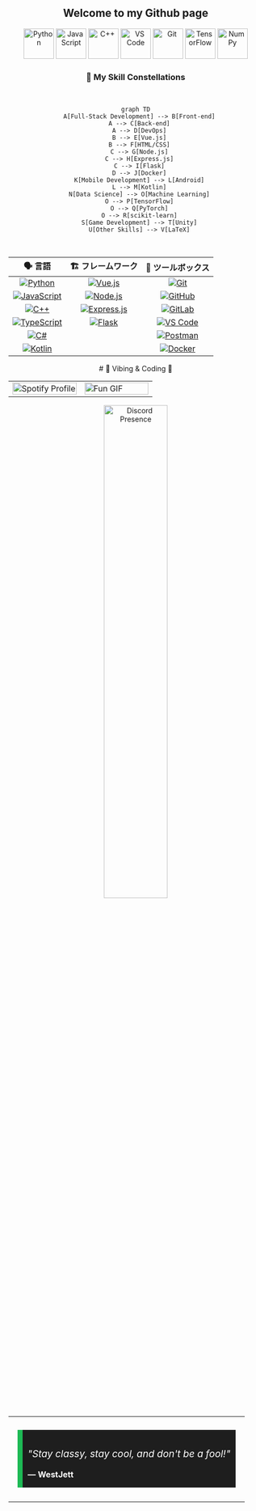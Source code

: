 <h2 align="center">Welcome to my Github page</h2>
<div align="center">
  <img src="https://i.giphy.com/media/LMt9638dO8dftAjtco/giphy.webp" width="60" alt="Python">
  <img src="https://media3.giphy.com/media/ln7z2eWriiQAllfVcn/200w.webp" width="60" alt="JavaScript">
  <img src="https://i.giphy.com/media/SsCYf6DRFJrOpP0IoM/200.webp" width="60" alt="C++">
  <img src="https://i.giphy.com/media/IdyAQJVN2kVPNUrojM/200.webp" width="60" alt="VS Code">
  <img src="https://i.giphy.com/media/kH1DBkPNyZPOk0BxrM/200.webp" width="60" alt="Git">
  <img src="https://media.giphy.com/media/SU2ic3wTfuC6JhD1lA/giphy.gif" width="60" alt="TensorFlow">
  <img src="https://numpy.org/images/logo.svg" width="60" alt="NumPy">
</div>

<h3 align="center">💫 My Skill Constellations</h3>

<br>




<div align="center">

  ```mermaid
  graph TD
    A[Full-Stack Development] --> B[Front-end]
    A --> C[Back-end]
    A --> D[DevOps]
    B --> E[Vue.js]
    B --> F[HTML/CSS]
    C --> G[Node.js]
    C --> H[Express.js]
    C --> I[Flask]
    D --> J[Docker]
    K[Mobile Development] --> L[Android]
    L --> M[Kotlin]
    N[Data Science] --> O[Machine Learning]
    O --> P[TensorFlow]
    O --> Q[PyTorch]
    O --> R[scikit-learn]
    S[Game Development] --> T[Unity]
    U[Other Skills] --> V[LaTeX]
  ```

</div>

<br>

<div align="center">

| 🗣️ 言語 | 🏗️ フレームワーク | 🧰 ツールボックス |
|:--------------------:|:----------------------:|:----------:|
| [![Python](https://img.shields.io/badge/Python-3776AB?style=for-the-badge&logo=python&logoColor=white&style=flat-square&border-radius=50%)](https://www.python.org) | [![Vue.js](https://img.shields.io/badge/Vue.js-35495E?style=for-the-badge&logo=vue.js&logoColor=4FC08D&style=flat-square&border-radius=50%)](https://vuejs.org) | [![Git](https://img.shields.io/badge/Git-F05032?style=for-the-badge&logo=git&logoColor=white&style=flat-square&border-radius=50%)](https://git-scm.com) |
| [![JavaScript](https://img.shields.io/badge/JavaScript-F7DF1E?style=for-the-badge&logo=javascript&logoColor=black&style=flat-square&border-radius=50%)](https://developer.mozilla.org/en-US/docs/Web/JavaScript) | [![Node.js](https://img.shields.io/badge/Node.js-43853D?style=for-the-badge&logo=node.js&logoColor=white&style=flat-square&border-radius=50%)](https://nodejs.org) | [![GitHub](https://img.shields.io/badge/GitHub-100000?style=for-the-badge&logo=github&logoColor=white&style=flat-square&border-radius=50%)](https://github.com) |
| [![C++](https://img.shields.io/badge/C++-00599C?style=for-the-badge&logo=c%2B%2B&logoColor=white&style=flat-square&border-radius=50%)](https://www.cplusplus.com) | [![Express.js](https://img.shields.io/badge/Express.js-404D59?style=for-the-badge&logo=express&logoColor=white&style=flat-square&border-radius=50%)](https://expressjs.com) | [![GitLab](https://img.shields.io/badge/GitLab-330F63?style=for-the-badge&logo=gitlab&logoColor=white&style=flat-square&border-radius=50%)](https://gitlab.com) |
| [![TypeScript](https://img.shields.io/badge/TypeScript-007ACC?style=for-the-badge&logo=typescript&logoColor=white&style=flat-square&border-radius=50%)](https://www.typescriptlang.org) | [![Flask](https://img.shields.io/badge/Flask-000000?style=for-the-badge&logo=flask&logoColor=white&style=flat-square&border-radius=50%)](https://flask.palletsprojects.com/) | [![VS Code](https://img.shields.io/badge/VS_Code-0078D4?style=for-the-badge&logo=visual%20studio%20code&logoColor=white&style=flat-square&border-radius=50%)](https://code.visualstudio.com) |
| [![C#](https://img.shields.io/badge/C%23-239120?style=for-the-badge&logo=c-sharp&logoColor=white&style=flat-square&border-radius=50%)](https://docs.microsoft.com/en-us/dotnet/csharp/) | | [![Postman](https://img.shields.io/badge/Postman-FF6C37?style=for-the-badge&logo=postman&logoColor=white&style=flat-square&border-radius=50%)](https://www.postman.com) |
| [![Kotlin](https://img.shields.io/badge/Kotlin-0095D5?style=for-the-badge&logo=kotlin&logoColor=white&style=flat-square&border-radius=50%)](https://kotlinlang.org) | | [![Docker](https://img.shields.io/badge/Docker-2CA5E0?style=for-the-badge&logo=docker&logoColor=white&style=flat-square&border-radius=50%)](https://www.docker.com) |

</div>

<div align="center">
# 🎵 Vibing & Coding 🚀
<table>
  <tr>
    <td width="50%" >
      <a href="https://open.spotify.com/user/fb73ooo5k3vbhnbarneqgc3sr">
        <img src="https://spotify-github-profile.kittinanx.com/api/view?uid=fb73ooo5k3vbhnbarneqgc3sr&cover_image=true&theme=default&show_offline=true&background_color=000000&interchange=false&bar_color=e13333&bar_color_cover=true" alt="Spotify Profile" width="100%" />
      </a>
    </td>
    <td width="50%">
      <img src="https://mir-s3-cdn-cf.behance.net/project_modules/hd/06f21a161921919.63cd7887d0a70.gif" alt="Fun GIF" width="100%">
    </td>
  </tr>
</table>
<a href="https://discord.com/users/711705576844951552">
  <img src="https://lanyard.cnrad.dev/api/711705576844951552" alt="Discord Presence" width="50%">
</a>
<br><br>




<br>

<table>
  <tr>
    <td>
      <blockquote style="background-color: #1e1e1e; border-left: 10px solid #1db954; margin: 1.5em 10px; padding: 1em 10px; color: #ffffff;">
        <p style="font-size: 1.2em; font-style: italic;">"Stay classy, stay cool, and don't be a fool!"</p>
        <footer style="font-weight: bold; margin-top: 0.5em;">— WestJett</footer>
      </blockquote>
    </td>
  </tr>
</table>
<br>
<br>
<!--<img src="https://cdn.discordapp.com/emojis/855503002809663488.gif" alt="" width="9%"> -->
</div>

